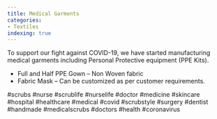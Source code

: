 ```yaml
---
title: Medical Garments
categories:
- Textiles
indexing: true
---
```


To support our fight against COVID-19, we have started manufacturing medical garments including Personal Protective equipment (PPE Kits). 

<!-- more -->

- Full and Half PPE Gown – Non Woven fabric
- Fabric Mask – Can be customized as per customer requirements. 

\#scrubs #nurse #scrublife #nurselife #doctor #medicine #skincare #hospital #healthcare #medical #covid #scrubstyle #surgery #dentist #handmade #medicalscrubs #doctors #health #coronavirus